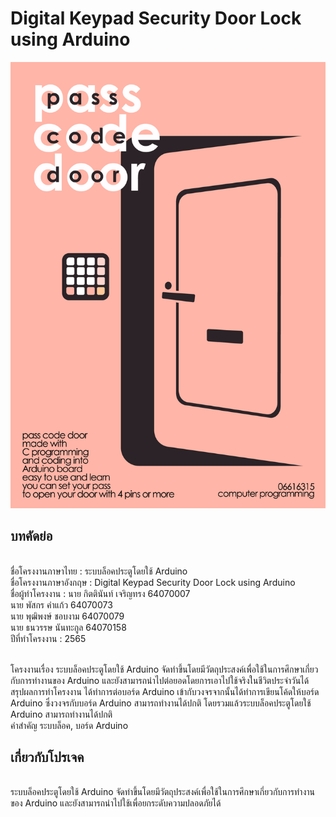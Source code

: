 # Digital Keypad Security Door Lock using Arduino
![Poster](img/Poster.png)
## บทคัดย่อ
<br>ชื่อโครงงานภาษาไทย :  ระบบล็อคประตูโดยใช้ Arduino
<br>ชื่อโครงงานภาษาอังกฤษ : Digital Keypad Security Door Lock using Arduino
<br>ชื่อผู้ทำโครงงาน : นาย กิตตินันท์ เจริญทรง 64070007
<br>                  นาย พัสกร คำแก้ว 64070073
<br>                             นาย พุฒิพงษ์ ชอบงาม 64070079
<br>                             นาย ธนวรรษ นันทะกูล 64070158
<br>ปีที่ทำโครงงาน : 2565

<br>โครงงานเรื่อง ระบบล็อคประตูโดยใช้ Arduino จัดทำขึ้นโดยมีวัตถุประสงค์เพื่อใช้ในการศึกษาเกี่ยวกับการทำงานของ Arduino และยังสามารถนำไปต่อยอดโดยการเอาไปใช้จริงในชีวิตประจำวันได้
<br>สรุปผลการทำโครงงาน ได้ทำการต่อบอร์ด Arduino เข้ากับวงจรจากนั้นได้ทำการเขียนโค้ดให้บอร์ด Arduino ซึ่งวงจรกับบอร์ด Arduino สามารถทำงานได้ปกติ โดยรวมแล้วระบบล็อคประตูโดยใช้ Arduino สามารถทำงานได้ปกติ
<br>คำสำคัญ ระบบล็อค, บอร์ด Arduino
## เกี่ยวกับโปรเจค
<br>ระบบล็อคประตูโดยใช้ Arduino จัดทำขึ้นโดยมีวัตถุประสงค์เพื่อใช้ในการศึกษาเกี่ยวกับการทำงานของ Arduino และยังสามารถนำไปใช้เพื่อยกระดับความปลอดภัยได้
